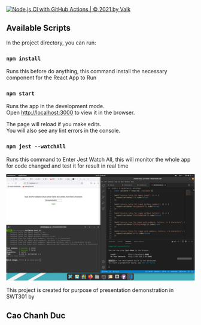 [![Node.js CI with GitHub Actions | © 2021 by Valk](https://github.com/TheValkDokk/jest-demo/actions/workflows/node.js.yml/badge.svg)](https://github.com/TheValkDokk/jest-demo/actions/workflows/node.js.yml)

## Available Scripts

In the project directory, you can run:

### `npm install`

Runs this before do anything, this command install the necessary component for the React App to Run

### `npm start`

Runs the app in the development mode.\
Open [http://localhost:3000](http://localhost:3000) to view it in the browser.

The page will reload if you make edits.\
You will also see any lint errors in the console.

### `npm jest --watchAll`

Runs this command to Enter Jest Watch All, this will monitor the whole app for code changed and test it for result in real time

![Screenshot of Test](https://github.com/TheValkDokk/jest-demo/blob/main/images/test.png)

This project is created for purpose of presentation demonstration in SWT301 by
## Cao Chanh Duc
##
##
##
##